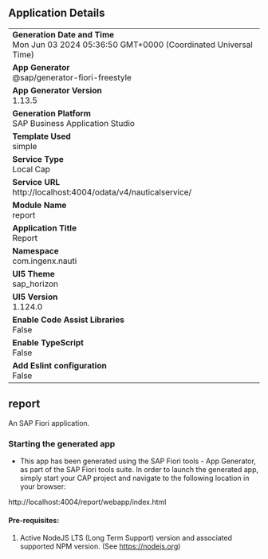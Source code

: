 ## Application Details
|               |
| ------------- |
|**Generation Date and Time**<br>Mon Jun 03 2024 05:36:50 GMT+0000 (Coordinated Universal Time)|
|**App Generator**<br>@sap/generator-fiori-freestyle|
|**App Generator Version**<br>1.13.5|
|**Generation Platform**<br>SAP Business Application Studio|
|**Template Used**<br>simple|
|**Service Type**<br>Local Cap|
|**Service URL**<br>http://localhost:4004/odata/v4/nauticalservice/
|**Module Name**<br>report|
|**Application Title**<br>Report|
|**Namespace**<br>com.ingenx.nauti|
|**UI5 Theme**<br>sap_horizon|
|**UI5 Version**<br>1.124.0|
|**Enable Code Assist Libraries**<br>False|
|**Enable TypeScript**<br>False|
|**Add Eslint configuration**<br>False|

## report

An SAP Fiori application.

### Starting the generated app

-   This app has been generated using the SAP Fiori tools - App Generator, as part of the SAP Fiori tools suite.  In order to launch the generated app, simply start your CAP project and navigate to the following location in your browser:

http://localhost:4004/report/webapp/index.html

#### Pre-requisites:

1. Active NodeJS LTS (Long Term Support) version and associated supported NPM version.  (See https://nodejs.org)


